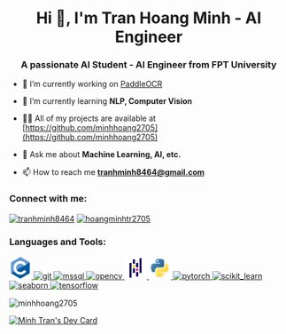 <h1 align="center">Hi 👋, I'm Tran Hoang Minh - AI Engineer</h1>
<h3 align="center">A passionate AI Student - AI Engineer from FPT University</h3>


- 🔭 I’m currently working on [PaddleOCR](https://github.com/PaddlePaddle/PaddleOCR.git)

- 🌱 I’m currently learning **NLP, Computer Vision**

- 👨‍💻 All of my projects are available at [https://github.com/minhhoang2705](https://github.com/minhhoang2705)

- 💬 Ask me about **Machine Learning, AI, etc.**

- 📫 How to reach me **tranhminh8464@gmail.com**

<h3 align="left">Connect with me:</h3>
<p align="left">
<a href="https://linkedin.com/in/tranhminh8464" target="blank"><img align="center" src="https://raw.githubusercontent.com/rahuldkjain/github-profile-readme-generator/master/src/images/icons/Social/linked-in-alt.svg" alt="tranhminh8464" height="30" width="40" /></a>
<a href="https://fb.com/hoangminhtr2705" target="blank"><img align="center" src="https://raw.githubusercontent.com/rahuldkjain/github-profile-readme-generator/master/src/images/icons/Social/facebook.svg" alt="hoangminhtr2705" height="30" width="40" /></a>
</p>
<h3 align="left">Languages and Tools:</h3>
<p align="left"> <a href="https://www.cprogramming.com/" target="_blank" rel="noreferrer"> <img src="https://raw.githubusercontent.com/devicons/devicon/master/icons/c/c-original.svg" alt="c" width="40" height="40"/> </a> <a href="https://git-scm.com/" target="_blank" rel="noreferrer"> <img src="https://www.vectorlogo.zone/logos/git-scm/git-scm-icon.svg" alt="git" width="40" height="40"/> </a> <a href="https://www.microsoft.com/en-us/sql-server" target="_blank" rel="noreferrer"> <img src="https://www.svgrepo.com/show/303229/microsoft-sql-server-logo.svg" alt="mssql" width="40" height="40"/> </a> <a href="https://opencv.org/" target="_blank" rel="noreferrer"> <img src="https://www.vectorlogo.zone/logos/opencv/opencv-icon.svg" alt="opencv" width="40" height="40"/> </a> <a href="https://pandas.pydata.org/" target="_blank" rel="noreferrer"> <img src="https://raw.githubusercontent.com/devicons/devicon/2ae2a900d2f041da66e950e4d48052658d850630/icons/pandas/pandas-original.svg" alt="pandas" width="40" height="40"/> </a> <a href="https://www.python.org" target="_blank" rel="noreferrer"> <img src="https://raw.githubusercontent.com/devicons/devicon/master/icons/python/python-original.svg" alt="python" width="40" height="40"/> </a> <a href="https://pytorch.org/" target="_blank" rel="noreferrer"> <img src="https://www.vectorlogo.zone/logos/pytorch/pytorch-icon.svg" alt="pytorch" width="40" height="40"/> </a> <a href="https://scikit-learn.org/" target="_blank" rel="noreferrer"> <img src="https://upload.wikimedia.org/wikipedia/commons/0/05/Scikit_learn_logo_small.svg" alt="scikit_learn" width="40" height="40"/> </a> <a href="https://seaborn.pydata.org/" target="_blank" rel="noreferrer"> <img src="https://seaborn.pydata.org/_images/logo-mark-lightbg.svg" alt="seaborn" width="40" height="40"/> </a> <a href="https://www.tensorflow.org" target="_blank" rel="noreferrer"> <img src="https://www.vectorlogo.zone/logos/tensorflow/tensorflow-icon.svg" alt="tensorflow" width="40" height="40"/> </a> </p>

<p><img align="center" src="https://github-readme-stats.vercel.app/api/top-langs?username=minhhoang2705&show_icons=true&locale=en&layout=compact" alt="minhhoang2705" /></p>
<p align="left">
<a href="https://app.daily.dev/hoangminhtr033"><img src="https://api.daily.dev/devcards/7e2647b5262343498d62c5f44364bb63.png?r=zxq" width="400" alt="Minh Tran's Dev Card"/></a>
</p>
